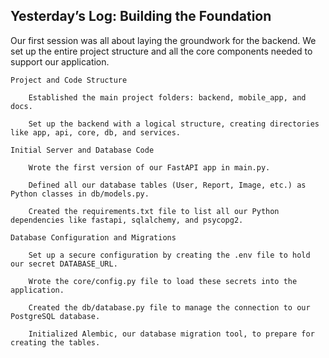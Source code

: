 ## Yesterday’s Log: Building the Foundation

Our first session was all about laying the groundwork for the backend. We set up the entire project structure and all the core components needed to support our application.

    Project and Code Structure

        Established the main project folders: backend, mobile_app, and docs.

        Set up the backend with a logical structure, creating directories like app, api, core, db, and services.

    Initial Server and Database Code

        Wrote the first version of our FastAPI app in main.py.

        Defined all our database tables (User, Report, Image, etc.) as Python classes in db/models.py.

        Created the requirements.txt file to list all our Python dependencies like fastapi, sqlalchemy, and psycopg2.

    Database Configuration and Migrations

        Set up a secure configuration by creating the .env file to hold our secret DATABASE_URL.

        Wrote the core/config.py file to load these secrets into the application.

        Created the db/database.py file to manage the connection to our PostgreSQL database.

        Initialized Alembic, our database migration tool, to prepare for creating the tables.